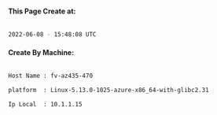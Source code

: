 
   
#### This Page Create at:

```bash

2022-06-08 - 15:48:08 UTC

```

#### Create By Machine:

```bash

Host Name : fv-az435-470

platform  : Linux-5.13.0-1025-azure-x86_64-with-glibc2.31

Ip Local  : 10.1.1.15

```

